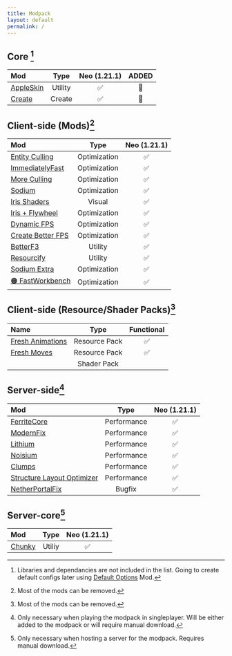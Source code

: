 ```yaml
---
title: Modpack
layout: default
permalink: /
---
```

## Core [^1]
| Mod                                             |  Type   | Neo (1.21.1) | ADDED |
| :---------------------------------------------- | :-----: | :----------: | :---: |
| [AppleSkin](https://modrinth.com/mod/appleskin) | Utility |      ✅       |  💬   |
| [Create](https://modrinth.com/mod/create)       | Create  |      ✅       |  💬   |

## Client-side (Mods)[^2]
| Mod                                                                        |     Type     | Neo (1.21.1) |
| :------------------------------------------------------------------------- | :----------: | :----------: |
| [Entity Culling](https://modrinth.com/mod/entityculling)                   | Optimization |      ✅       |
| [ImmediatelyFast](https://modrinth.com/mod/immediatelyfast)                | Optimization |      ✅       |
| [More Culling](https://modrinth.com/mod/moreculling)                       | Optimization |      ✅       |
| [Sodium](https://modrinth.com/mod/sodium)                                  | Optimization |      ✅       |
| [Iris Shaders](https://modrinth.com/mod/iris)                              |    Visual    |      ✅       |
| [Iris + Flywheel](https://modrinth.com/mod/iris-flw-compat)                | Optimization |      ✅       |
| [Dynamic FPS](https://modrinth.com/mod/dynamic-fps)                        | Optimization |      ✅       |
| [Create Better FPS](https://modrinth.com/mod/createbetterfps)              | Optimization |      ✅       |
| [BetterF3](https://modrinth.com/mod/betterf3)                              |   Utility    |      ✅       |
| [Resourcify](https://modrinth.com/mod/resourcify)                          |   Utility    |      ✅       |
| [Sodium Extra](https://modrinth.com/mod/sodium-extra)                      | Optimization |      ✅       |
| [🟠 FastWorkbench](https://curseforge.com/minecraft/mc-mods/fastworkbench) | Optimization |      ✅       |

## Client-side (Resource/Shader Packs)[^2]
| Name                                                                   |     Type      | Functional |
| :--------------------------------------------------------------------- | :-----------: | :--------: |
| [Fresh Animations](https://modrinth.com/resourcepack/fresh-animations) | Resource Pack |     ✅      |
| [Fresh Moves](https://modrinth.com/resourcepack/tras-fresh-moves)      | Resource Pack |     ✅      |
|                                                                        |  Shader Pack  |            |

## Server-side[^3]
| Mod                                                                               |    Type     | Neo (1.21.1) |
| :-------------------------------------------------------------------------------- | :---------: | :----------: |
| [FerriteCore](https://modrinth.com/mod/ferrite-core)                              | Performance |      ✅       |
| [ModernFix](https://modrinth.com/mod/modernfix)                                   | Performance |      ✅       |
| [Lithium](https://modrinth.com/mod/lithium)                                       | Performance |      ✅       |
| [Noisium](https://modrinth.com/mod/noisium)                                       | Performance |      ✅       |
| [Clumps](https://modrinth.com/mod/clumps)                                         | Performance |      ✅       |
| [Structure Layout Optimizer](https://modrinth.com/mod/structure-layout-optimizer) | Performance |      ✅       |
| [NetherPortalFix](https://modrinth.com/mod/netherportalfix)                       |   Bugfix    |      ✅       |

## Server-core[^4]
| Mod                                       |  Type  | Neo (1.21.1) |
| :---------------------------------------- | :----: | :----------: |
| [Chunky](https://modrinth.com/mod/chunky) | Utiliy |      ✅       |

[^1]: Libraries and dependancies are not included in the list. Going to create default configs later using [Default Options](https://modrinth.com/mod/default-options) Mod.
[^2]: Most of the mods can be removed.
[^3]: Only necessary when playing the modpack in singleplayer. Will be either added to the modpack or will require manual download.
[^4]: Only necessary when hosting a server for the modpack. Requires manual download.

